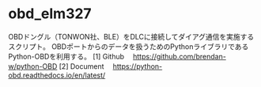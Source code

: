 # obd_elm327
OBDドングル（TONWON社、BLE）をDLCに接続してダイアグ通信を実施するスクリプト。
OBDポートからのデータを扱うためのPythonライブラリであるPython-OBDを利用する。
[1] Github
　https://github.com/brendan-w/python-OBD
[2] Document
　https://python-obd.readthedocs.io/en/latest/

